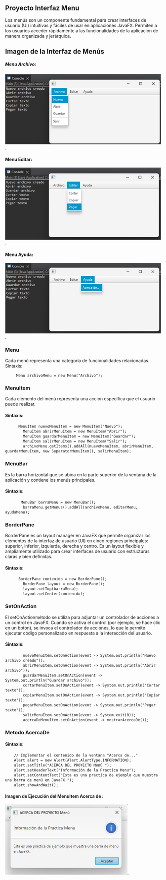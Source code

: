 ## Proyecto Interfaz Menu
Los menús son un componente fundamental para crear interfaces de usuario (UI) intuitivas y fáciles de usar en aplicaciones JavaFX. Permiten a los usuarios acceder rápidamente a las funcionalidades de la aplicación de manera organizada y jerárquica.
## Imagen de la Interfaz de Menús
##### Menu Archivo:
![Captura de Pantalla de la Aplicación](archivo.png).
#### Menu Editar:
![Captura de Pantalla de la Aplicación](Editar.png).
#### Menu Ayuda:
![Captura de Pantalla de la Aplicación](Ayuda.png).
### Menu
Cada menú representa una categoría de funcionalidades relacionadas.
Sintaxis:   

         Menu archivoMenu = new Menu("Archivo");     
             
### MenuItem
Cada elemento del menú representa una acción específica que el usuario puede realizar.
#### Sintaxis:

          MenuItem nuevoMenuItem = new MenuItem("Nuevo");
	        MenuItem abrirMenuItem = new MenuItem("Abrir");
	        MenuItem guardarMenuItem = new MenuItem("Guardar");
	        MenuItem salirMenuItem = new MenuItem("Salir");
	        archivoMenu.getItems().addAll(nuevoMenuItem, abrirMenuItem, guardarMenuItem, new SeparatorMenuItem(), salirMenuItem);       
### MenuBar
Es la barra horizontal que se ubica en la parte superior de la ventana de la aplicación y contiene los menús principales.
#### Sintaxis:  

           MenuBar barraMenu = new MenuBar();
	        barraMenu.getMenus().addAll(archivoMenu, editarMenu, ayudaMenu);
### BorderPane
 BorderPane es un layout manager en JavaFX que permite organizar los elementos de la interfaz de usuario (UI) en cinco regiones principales: superior, inferior, izquierda, derecha y centro. Es un layout flexible y ampliamente utilizado para crear interfaces de usuario con estructuras claras y bien definidas.
 #### Sintaxis: 

          BorderPane contenido = new BorderPane();
	        BorderPane layout = new BorderPane();
	        layout.setTop(barraMenu);
	        layout.setCenter(contenido);
### SetOnAction

El setOnActionmétodo se utiliza para adjuntar un controlador de acciones a un control en JavaFX. Cuando se activa el control (por ejemplo, se hace clic en un botón), se invoca el controlador de acciones, lo que le permite ejecutar código personalizado en respuesta a la interacción del usuario.
#### Sintaxis:

	        nuevoMenuItem.setOnAction(event -> System.out.println("Nuevo archivo creado"));
	        abrirMenuItem.setOnAction(event -> System.out.println("Abrir archivo"));
	        guardarMenuItem.setOnAction(event -> System.out.println("Guardar archivo"));
	        cortarMenuItem.setOnAction(event -> System.out.println("Cortar texto"));
	        copiarMenuItem.setOnAction(event -> System.out.println("Copiar texto"));
	        pegarMenuItem.setOnAction(event -> System.out.println("Pegar texto"));
	        salirMenuItem.setOnAction(event -> System.exit(0));
	        acercaDeMenuItem.setOnAction(event -> mostrarAcercaDe());
### Metodo AcercaDe
#### Sintaxis:

        // Implementar el contenido de la ventana "Acerca de..."
        Alert alert = new Alert(Alert.AlertType.INFORMATION);
        alert.setTitle("ACERCA DEL PROYECTO Menú ");
        alert.setHeaderText("Información de la Practica Menu");
        alert.setContentText("Esta es una practica de ejemplo que muestra una barra de menú en JavaFX.");
        alert.showAndWait();
#### Imagen de Ejecución del MenuItem Acerca de :
![Captura de Pantalla de la Aplicación](Mensaje.png).
        



